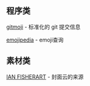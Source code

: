 ## 程序类



[gitmoji](https://gitmoji.carloscuesta.me/) - 标准化的 git 提交信息

[emojipedia](https://emojipedia.org/) - emoji查询



## 素材类

[IAN FISHERART](https://www.ianfisherart.com/) - 封面云的来源

